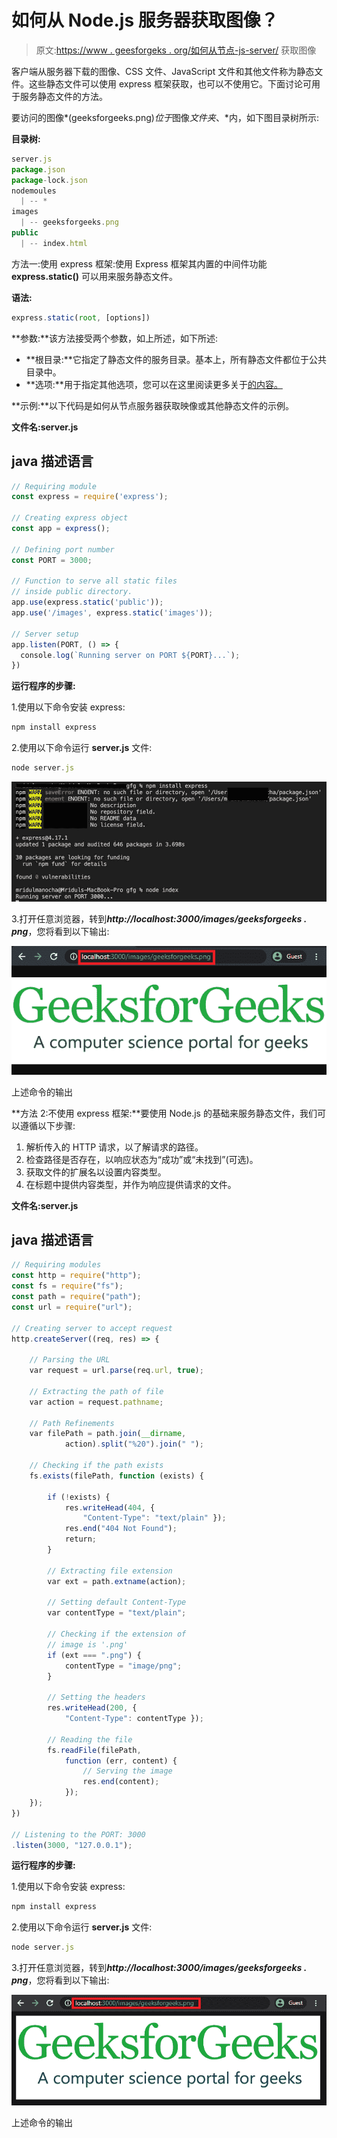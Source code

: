 # 如何从 Node.js 服务器获取图像？

> 原文:[https://www . geesforgeks . org/如何从节点-js-server/](https://www.geeksforgeeks.org/how-to-fetch-images-from-node-js-server/) 获取图像

客户端从服务器下载的图像、CSS 文件、JavaScript 文件和其他文件称为静态文件。这些静态文件可以使用 express 框架获取，也可以不使用它。下面讨论可用于服务静态文件的方法。

要访问的图像*(geeksforgeeks.png)*位于*图像*文件夹*、*内，如下图目录树所示:

**目录树:**

```js
server.js
package.json
package-lock.json
nodemoules
  | -- *
images
  | -- geeksforgeeks.png
public
  | -- index.html
```

方法一:使用 express 框架:使用 Express 框架其内置的中间件功能 **express.static()** 可以用来服务静态文件。

**语法:**

```js
express.static(root, [options])
```

**参数:**该方法接受两个参数，如上所述，如下所述:

*   **根目录:**它指定了静态文件的服务目录。基本上，所有静态文件都位于公共目录中。
*   **选项:**用于指定其他选项，您可以在这里阅读更多关于[的内容。](https://expressjs.com/en/4x/api.html#express.static)

**示例:**以下代码是如何从节点服务器获取映像或其他静态文件的示例。

**文件名:server.js**

## java 描述语言

```js
// Requiring module
const express = require('express');

// Creating express object
const app = express();

// Defining port number
const PORT = 3000;                 

// Function to serve all static files
// inside public directory.
app.use(express.static('public')); 
app.use('/images', express.static('images'));

// Server setup
app.listen(PORT, () => {
  console.log(`Running server on PORT ${PORT}...`);
})
```

**运行程序的步骤:**

1.使用以下命令安装 express:

```js
npm install express
```

2.使用以下命令运行 **server.js** 文件:

```js
node server.js
```

![](img/6aca654923747f7093bacceb423df9f3.png)

3.打开任意浏览器，转到***http://localhost:3000/images/geeksforgeeks . png***，您将看到以下输出:

![](img/8a1c77066ef227e3660593be14426f5b.png)

上述命令的输出

**方法 2:不使用 express 框架:**要使用 Node.js 的基础来服务静态文件，我们可以遵循以下步骤:

1.  解析传入的 HTTP 请求，以了解请求的路径。
2.  检查路径是否存在，以响应状态为“成功”或“未找到”(可选)。
3.  获取文件的扩展名以设置内容类型。
4.  在标题中提供内容类型，并作为响应提供请求的文件。

**文件名:server.js**

## java 描述语言

```js
// Requiring modules
const http = require("http");
const fs = require("fs");
const path = require("path");
const url = require("url");

// Creating server to accept request
http.createServer((req, res) => {

    // Parsing the URL
    var request = url.parse(req.url, true);

    // Extracting the path of file
    var action = request.pathname;

    // Path Refinements
    var filePath = path.join(__dirname,
            action).split("%20").join(" ");

    // Checking if the path exists
    fs.exists(filePath, function (exists) {

        if (!exists) {
            res.writeHead(404, {
                "Content-Type": "text/plain" });
            res.end("404 Not Found");
            return;
        }

        // Extracting file extension
        var ext = path.extname(action);

        // Setting default Content-Type
        var contentType = "text/plain";

        // Checking if the extension of
        // image is '.png'
        if (ext === ".png") {
            contentType = "image/png";
        }

        // Setting the headers
        res.writeHead(200, {
            "Content-Type": contentType });

        // Reading the file
        fs.readFile(filePath,
            function (err, content) {
                // Serving the image
                res.end(content);
            });
    });
})

// Listening to the PORT: 3000
.listen(3000, "127.0.0.1");
```

**运行程序的步骤:**

1.使用以下命令安装 express:

```js
npm install express
```

2.使用以下命令运行 **server.js** 文件:

```js
node server.js
```

3.打开任意浏览器，转到***http://localhost:3000/images/geeksforgeeks . png***，您将看到以下输出:

![](img/e1176ae7e5c9db9b8fd827a746c8f06a.png)

上述命令的输出